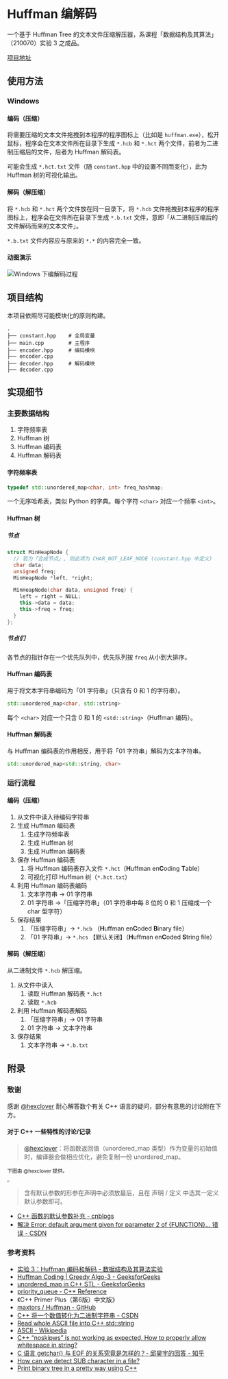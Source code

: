 # Huffman 编解码

一个基于 Huffman Tree 的文本文件压缩解压器，系课程「数据结构及其算法」（210070）实验 3 之成品。

[项目地址](https://github.com/JiangGua/210070-huffman)



## 使用方法

### Windows

#### 编码（压缩）

将需要压缩的文本文件拖拽到本程序的程序图标上（比如是 `huffman.exe`），松开鼠标，程序会在文本文件所在目录下生成 `*.hcb` 和 `*.hct` 两个文件，前者为二进制压缩后的文件，后者为 Huffman 解码表。

可能会生成 `*.hct.txt` 文件（随 `constant.hpp` 中的设置不同而变化），此为 Huffman 树的可视化输出。

#### 解码（解压缩）

将 `*.hcb` 和 `*.hct` 两个文件放在同一目录下，将 `*.hcb` 文件拖拽到本程序的程序图标上，程序会在文件所在目录下生成 `*.b.txt` 文件，意即「从二进制压缩后的文件解码而来的文本文件」。

`*.b.txt` 文件内容应与原来的 `*.*` 的内容完全一致。

#### 动图演示

![Windows 下编解码过程](https://cdn.jsdelivr.net/gh/jonbgua/jonbgua-com-picbed@master/20201208215553.gif)



## 项目结构

本项目依照尽可能模块化的原则构建。

```
.
├── constant.hpp	# 全局变量
├── main.cpp		# 主程序
├── encoder.hpp		# 编码模块
├── encoder.cpp
├── decoder.hpp		# 解码模块
├── decoder.cpp
```



## 实现细节

### 主要数据结构

1. 字符频率表
2. Huffman 树
3. Huffman 编码表
4. Huffman 解码表

#### 字符频率表

```c++
typedef std::unordered_map<char, int> freq_hashmap;
```

一个无序哈希表，类似 Python 的字典。每个字符 `<char>` 对应一个频率 `<int>`。

#### Huffman 树

##### 节点

```c++
struct MinHeapNode {
  // 若为「合成节点」, 则此项为 CHAR_NOT_LEAF_NODE (constant.hpp 中定义)
  char data;
  unsigned freq;
  MinHeapNode *left, *right;

  MinHeapNode(char data, unsigned freq) {
    left = right = NULL;
    this->data = data;
    this->freq = freq;
  }
};
```

##### 节点们

各节点的指针存在一个优先队列中，优先队列按 `freq` 从小到大排序。

#### Huffman 编码表

用于将文本字符串编码为「01 字符串」（只含有 0 和 1 的字符串）。

```c++
std::unordered_map<char, std::string>
```

每个 `<char>` 对应一个只含 0 和 1 的 `<std::string>`（Huffman 编码）。

#### Huffman 解码表

与 Huffman 编码表的作用相反，用于将「01 字符串」解码为文本字符串。

```c++
std::unordered_map<std::string, char>
```



### 运行流程

#### 编码（压缩）

1. 从文件中读入待编码字符串
2. 生成 Huffman 编码表
   1. 生成字符频率表
   2. 生成 Huffman 树
   3. 生成 Huffman 编码表
3. 保存 Huffman 编码表
   1. 将 Huffman 编码表存入文件 `*.hct`（**H**uffman en**C**oding **T**able）
   2. 可视化打印 Huffman 树（`*.hct.txt`）
4. 利用 Huffman 编码表编码
   1. 文本字符串 → 01 字符串
   2. 01 字符串 →「压缩字符串」（01 字符串中每 8 位的 0 和 1 压缩成一个 char 型字符）
5. 保存结果
   1. 「压缩字符串」→ `*.hcb` （**H**uffman en**C**oded **B**inary file）
   2. 「01 字符串」→ `*.hcs` 【默认关闭】（**H**uffman en**C**oded **S**tring file）

#### 解码（解压缩）

从二进制文件 `*.hcb` 解压缩。

1. 从文件中读入
   1. 读取 Huffman 解码表 `*.hct`
   2. 读取 `*.hcb`
2. 利用 Huffman 解码表解码
   1. 「压缩字符串」→ 01 字符串
   2. 01 字符串 → 文本字符串
3. 保存结果
   1. 文本字符串 → `*.b.txt`



## 附录

### 致谢

感谢 [@hexclover](https://github.com/hexclover) 耐心解答数个有关 C++ 语言的疑问，部分有意思的讨论附在下方。

#### 对于 C++ 一些特性的讨论/记录

> [@hexclover](https://github.com/hexclover)：将函数返回值（unordered_map 类型）作为变量的初始值时，编译器会做相应优化，避免复制一份 unordered_map。

<small>下图由 @hexclover 提供。</small>

<img src="https://cdn.jsdelivr.net/gh/jonbgua/jonbgua-com-picbed@master/20201030203935.jpg" style="zoom:33%;" />

> 含有默认参数的形参在声明中必须放最后，且在 声明 / 定义 中选其一定义默认参数即可。

- [C++ 函数的默认参数补充 - cnblogs](https://www.cnblogs.com/chenke1731/p/9651275.html)
- [解决 Error: default argument given for parameter 2 of {FUNCTION}... 错误 - CSDN](https://blog.csdn.net/weixin_36888577/article/details/79872036)

### 参考资料

- [实验 3：Huffman 编码和解码 - 数据结构及其算法实验](http://staff.ustc.edu.cn/~dongeliu/dsa/exp3.html)
- [Huffman Coding | Greedy Algo-3 - GeeksforGeeks](https://www.geeksforgeeks.org/huffman-coding-greedy-algo-3/)
- [unordered_map in C++ STL - GeeksforGeeks](https://www.geeksforgeeks.org/unordered_map-in-cpp-stl/)
- [priority_queue - C++ Reference](http://www.cplusplus.com/reference/queue/priority_queue/)
- 《C++ Primer Plus（第6版）中文版》
- [maxtors / Huffman - GitHub](https://github.com/maxtors/Huffman/blob/master/Huffman.cpp#L182)
- [C++ 将一个数值转化为二进制字符串 - CSDN](https://blog.csdn.net/chuoyunfei4184/article/details/100980312)
- [Read whole ASCII file into C++ std::string](https://www.tutorialspoint.com/Read-whole-ASCII-file-into-Cplusplus-std-string)
- [ASCII - Wikipedia](https://zh.wikipedia.org/wiki/ASCII)
- [C++ “noskipws” is not working as expected, How to properly allow whitespace in string?](https://stackoverflow.com/questions/59904251/c-noskipws-is-not-working-as-expected-how-to-properly-allow-whitespace-in-s)
- [C 语言 getchar() 与 EOF 的关系究竟是怎样的？- 邱昊宇的回答 - 知乎](https://www.zhihu.com/question/278363419/answer/401653803)
- [How can we detect SUB character in a file?](https://stackoverflow.com/questions/23632640/how-can-we-detect-sub-character-in-a-file)
- [Print binary tree in a pretty way using C++](https://stackoverflow.com/questions/36802354/print-binary-tree-in-a-pretty-way-using-c)
